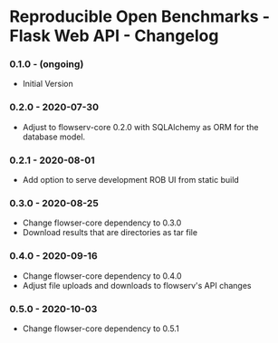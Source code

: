 # Reproducible Open Benchmarks - Flask Web API - Changelog

### 0.1.0 - (ongoing)

* Initial Version


### 0.2.0 - 2020-07-30

* Adjust to flowserv-core 0.2.0 with SQLAlchemy as ORM for the database model.


### 0.2.1 - 2020-08-01

* Add option to serve development ROB UI from static build


### 0.3.0 - 2020-08-25

* Change flowser-core dependency to 0.3.0
* Download results that are directories as tar file


### 0.4.0 - 2020-09-16

* Change flowser-core dependency to 0.4.0
* Adjust file uploads and downloads to flowserv's API changes


### 0.5.0 - 2020-10-03

* Change flowser-core dependency to 0.5.1
